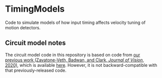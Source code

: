 # TimingModels

Code to simulate models of how input timing affects velocity tuning of motion detectors.



## Circuit model notes

The circuit model code in this repository is based on code from [our previous work (Zavatone-Veth, Badwan, and Clark, *Journal of Vision*, 2020)](https://doi.org/10.1167/jov.20.2.2), which is available [here](https://github.com/ClarkLabCode/SynapticModel). However, it is not backward-compatible with that previously-released code. 





